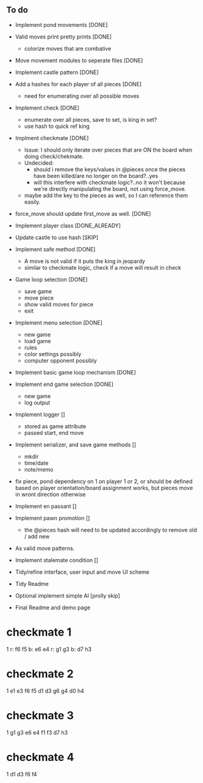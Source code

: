 ## To do
* Implement pond movements [DONE]
* Valid moves print pretty prints [DONE]
  * colorize moves that are combative
* Move movement modules to seperate files [DONE]
* Implement castle pattern [DONE]
* Add a hashes for each player of all pieces [DONE]
  * need for enumerating over all possible moves
* Implement check [DONE]
  * enumerate over all pieces, save to set, is king in set?
  * use hash to quick ref king
* Implment checkmate [DONE]
  * Issue: I should only iterate over pieces that are ON the board when doing check/chekmate.
  * Undecided:
    * should i remove the keys/values in @pieces once the pieces have been killed/are no longer on the board?..yes
    * will this interfere with checkmate logic?..no it won't because we're directly manipulating the board, not using force_move.
  * maybe add the key to the pieces as well, so I can reference them easily.
* force_move should update first_move as well. [DONE]
* Implement player class [DONE_ALREADY]
* Update castle to use hash [SKIP]
* Implement safe method [DONE]
  * A move is not valid if it puts the king in jeopardy
  * similar to checkmate logic, check if a move will result in check
* Game loop selection [DONE]
  * save game
  * move piece
  * show valid moves for piece
  * exit
* Implement menu selection [DONE]
  * new game
  * load game
  * rules
  * color settings possibly
  * computer opponent possibly
* Implement basic game loop mechanism [DONE]
* Implement end game selection [DONE]
  * new game
  * log output

* Implement logger []
  * stored as game attribute
  * passed start, end move
* Implement serializer, and save game methods []
  * mkdir
  * time/date
  * note/memo

* fix piece, pond dependency on 1 on player 1 or 2, or should be defined based on player orientation/board assignment works, but pieces move in wront direction otherwise

* Implement en passant []
* Implement pawn promotion []
  * the @pieces hash will need to be updated accordingly to remove old / add new
* As valid move patterns.

* Implement stalemate condition []

* Tidy/refine interface, user input and move UI scheme
* Tidy Readme
* Optional implement simple AI [prolly skip]
* Final Readme and demo page

# checkmate 1
1
r: f6 f5
b: e6 e4
r: g1 g3
b: d7 h3

# checkmate 2
1
e1 e3
f6 f5
d1 d3
g6 g4
d0 h4

# checkmate 3
1 
g1 g3
e6 e4
f1 f3
d7 h3

# checkmate 4
1
d1 d3
f6 f4
